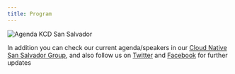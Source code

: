 ```yaml
---
title: Program
---
```


![Agenda KCD San Salvador](https://user-images.githubusercontent.com/16906503/105941716-aa2b0500-6023-11eb-96a6-04f66210efee.png)

In addition you can check our current agenda/speakers in our [Cloud Native San Salvador Group](https://community.cncf.io/events/details/cncf-san-salvador-presents-kubernetes-community-day-el-salvador/#/), and also follow us on [Twitter](https://twitter.com/kcdelsalvador) and [Facebook](https://www.facebook.com/Cloud-Native-El-Salvador-100574895222131) for further updates
